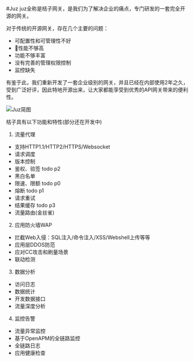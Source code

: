 #Juz 
juz全称是桔子网关，是我们为了解决企业的痛点，专门研发的一套完全开源的网关。

对于传统的开源网关，存在几个主要的问题：
- 可配置性和可管理性不好
- 性能不够高
- 功能不够丰富
- 没有完善的管理权限控制
- 监控缺失

有鉴于此，我们重新开发了一套企业级别的网关，并且已经在内部使用2年之久，受到广泛好评，因此特地开源出来，让大家都能享受到优秀的API网关带来的便利性。

![Juz简图](https://upload-images.jianshu.io/upload_images/8245841-09ab7c05653b1bfd.jpeg?imageMogr2/auto-orient/strip%7CimageView2/2/w/1240)

桔子具有以下功能和特性(部分还在开发中)
1. 流量代理
- 支持HTTP1.1/HTTP2/HTTPS/Websocket
- 请求调度
- 版本控制
- 鉴权、验签 todo p2
- 黑白名单
- 限速、限额 todo p0
- 熔断 todo p1
- 请求重试
- 结果缓存 todo  p3
- 流量路由(金丝雀)

2. 应用防火墙WAP
- 拦截Web入侵：SQL注入/命令注入/XSS/Webshell上传等等
- 应用层DDOS防范
- 应对CC攻击和刷量场景
- 联动检测

3. 数据分析
- 访问日志
- 数据统计
- 开发数据接口
- 流量深度分析

4. 监控告警
- 流量异常监控
- 基于OpenAPM的全链路监控
- 全链路日志
- 应用健康检查